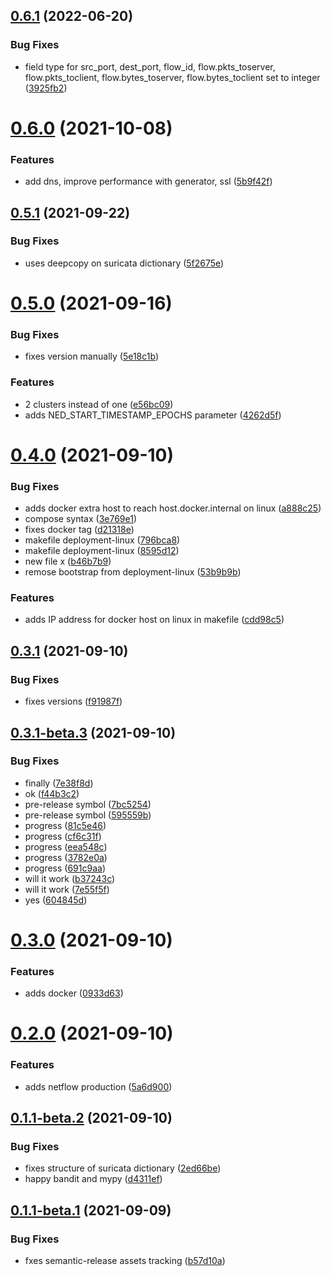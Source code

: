 ## [0.6.1](https://gitlab.com/cossas/ned/compare/v0.6.0...v0.6.1) (2022-06-20)


### Bug Fixes

* field type for src_port, dest_port, flow_id, flow.pkts_toserver, flow.pkts_toclient, flow.bytes_toserver, flow.bytes_toclient set to integer ([3925fb2](https://gitlab.com/cossas/ned/commit/3925fb2b016a38cda865b02ac733918c82bf3c59))

# [0.6.0](https://gitlab.com/notno/ned/compare/v0.5.1...v0.6.0) (2021-10-08)


### Features

* add dns, improve performance with generator, ssl ([5b9f42f](https://gitlab.com/notno/ned/commit/5b9f42f16979b608fb606a995499835d8b277d30))

## [0.5.1](https://gitlab.com/notno/ned/compare/v0.5.0...v0.5.1) (2021-09-22)


### Bug Fixes

* uses deepcopy on suricata dictionary ([5f2675e](https://gitlab.com/notno/ned/commit/5f2675e1e9df948f8bd1b04936f16200fdfffcf3))

# [0.5.0](https://gitlab.com/notno/ned/compare/v0.4.0...v0.5.0) (2021-09-16)


### Bug Fixes

* fixes version manually ([5e18c1b](https://gitlab.com/notno/ned/commit/5e18c1bc9e579456b25b20d57c0197de2cba5bb1))


### Features

* 2 clusters instead of one ([e56bc09](https://gitlab.com/notno/ned/commit/e56bc098f2e2ac8baade4c5147cae5e20a4943f2))
* adds NED_START_TIMESTAMP_EPOCHS parameter ([4262d5f](https://gitlab.com/notno/ned/commit/4262d5f3d5573e4c450ce04cebe9e275e1d189c9))

# [0.4.0](https://gitlab.com/notno/ned/compare/v0.3.1...v0.4.0) (2021-09-10)


### Bug Fixes

* adds docker extra host to reach host.docker.internal on linux ([a888c25](https://gitlab.com/notno/ned/commit/a888c256614f3c0d1d11fe478a836736493207f9))
* compose syntax ([3e769e1](https://gitlab.com/notno/ned/commit/3e769e12f24726dfbed51e0f624170f83434f0c1))
* fixes docker tag ([d21318e](https://gitlab.com/notno/ned/commit/d21318e5b6f2c17e73155577bf41f1e4512c1282))
* makefile deployment-linux ([796bca8](https://gitlab.com/notno/ned/commit/796bca8efec8a7f98e24bfcb3150e669cb6b6301))
* makefile deployment-linux ([8595d12](https://gitlab.com/notno/ned/commit/8595d12c7dcb948142d98f5fb6ccb891295d4a52))
* new file x ([b46b7b9](https://gitlab.com/notno/ned/commit/b46b7b928c8834c01c51fc9189028e80b8f892d2))
* remose bootstrap from deployment-linux ([53b9b9b](https://gitlab.com/notno/ned/commit/53b9b9bedd0d65f3b75a7ee9feb91e54f79ff76d))


### Features

* adds IP address for docker host on linux in makefile ([cdd98c5](https://gitlab.com/notno/ned/commit/cdd98c510489130819c105d1e312128f88a796e9))

## [0.3.1](https://gitlab.com/notno/ned/compare/v0.3.0...v0.3.1) (2021-09-10)


### Bug Fixes

* fixes versions ([f91987f](https://gitlab.com/notno/ned/commit/f91987f367f6515feef34c9e5a3f0b29216b291a))

## [0.3.1-beta.3](https://gitlab.com/notno/ned/compare/v0.3.1-beta.2...v0.3.1-beta.3) (2021-09-10)


### Bug Fixes

* finally ([7e38f8d](https://gitlab.com/notno/ned/commit/7e38f8de742ada2dc7faa8d37b6467a14d1b228f))
* ok ([f44b3c2](https://gitlab.com/notno/ned/commit/f44b3c2123a6ba95693673aaebc9163d38adf31f))
* pre-release symbol ([7bc5254](https://gitlab.com/notno/ned/commit/7bc5254e24ab847c2b02cdebdac61e0e5689f2ce))
* pre-release symbol ([595559b](https://gitlab.com/notno/ned/commit/595559b8d67b4f39e08bac4e10bab1c18d4ce2ec))
* progress ([81c5e46](https://gitlab.com/notno/ned/commit/81c5e46822b8862cc4cea516f771e3a2423b81d2))
* progress ([cf6c31f](https://gitlab.com/notno/ned/commit/cf6c31f82bedbc059a235cccd8a745f1375e7a76))
* progress ([eea548c](https://gitlab.com/notno/ned/commit/eea548cd42214e432e4e2fdad8cb8293e89352f0))
* progress ([3782e0a](https://gitlab.com/notno/ned/commit/3782e0a2d6ca3b94c7e9da06645e7d53ce56edfa))
* progress ([691c9aa](https://gitlab.com/notno/ned/commit/691c9aa82be01ca35d7179c245025ba3a52ea34a))
* will it work ([b37243c](https://gitlab.com/notno/ned/commit/b37243c5f5f87663de0f1a2d7b108a458eadd4ca))
* will it work ([7e55f5f](https://gitlab.com/notno/ned/commit/7e55f5f5060cc2b06185122761f9a2f808d69532))
* yes ([604845d](https://gitlab.com/notno/ned/commit/604845ded15f2b5f2a4816bf152034ea578fa74b))

# [0.3.0](https://gitlab.com/notno/ned/compare/v0.2.0...v0.3.0) (2021-09-10)


### Features

* adds docker ([0933d63](https://gitlab.com/notno/ned/commit/0933d63b55e0dfae48253faf53b881f4f8e04eb9))

# [0.2.0](https://gitlab.com/notno/ned/compare/v0.1.0...v0.2.0) (2021-09-10)


### Features

* adds netflow production ([5a6d900](https://gitlab.com/notno/ned/commit/5a6d9003798e35743c38bea1db58c57e2ba83b94))

## [0.1.1-beta.2](https://gitlab.com/notno/ned/compare/v0.1.1-beta.1...v0.1.1-beta.2) (2021-09-10)


### Bug Fixes

* fixes structure of suricata dictionary ([2ed66be](https://gitlab.com/notno/ned/commit/2ed66bee406d5e5d6c924f41c068b17b76c0b504))
* happy bandit and mypy ([d4311ef](https://gitlab.com/notno/ned/commit/d4311ef753bac5e7ebe917b98707d04e0d5c2b89))

## [0.1.1-beta.1](https://gitlab.com/notno/ned/compare/v0.1.0...v0.1.1-beta.1) (2021-09-09)


### Bug Fixes

* fxes semantic-release assets tracking ([b57d10a](https://gitlab.com/notno/ned/commit/b57d10a566784fd1e7b2234ec3dd089a0b5103e5))

